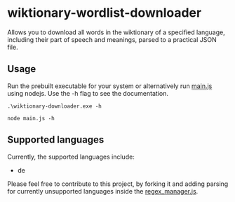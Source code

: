 # wiktionary-wordlist-downloader
Allows you to download all words in the wiktionary of a specified language, including their part of speech and meanings, parsed to a practical JSON file.

## Usage
Run the prebuilt executable for your system or alternatively run [main.js](main.js) using nodejs. Use the -h flag to see the documentation.

`.\wiktionary-downloader.exe -h`

`node main.js -h`

## Supported languages
Currently, the supported languages include:
* de

Please feel free to contribute to this project, by forking it and adding parsing for currently unsupported languages inside the [regex_manager.js](regex_manager.js).